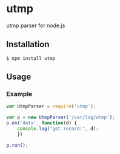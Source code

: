 # utmp 

utmp parser for node.js

## Installation

```
$ npm install utmp 
 ```

## Usage

### Example

```js
var UtmpParser = require('utmp');

var p = new UtmpParser('/var/log/wtmp');
p.on('data', function(d) {
    console.log("got record:", d);
    })

p.run();

```


